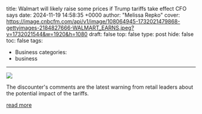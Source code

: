 title: Walmart will likely raise some prices if Trump tariffs take effect CFO says
date: 2024-11-19 14:58:35 +0000
author: "Melissa Repko"
cover: https://image.cnbcfm.com/api/v1/image/108064945-1732021479868-gettyimages-2184827666-WALMART_EARNS.jpeg?v=1732021544&w=1920&h=1080
draft: false
top: false
type: post
hide: false
toc: false
tags:
  - Business
categories:
  - business
---

![](https://image.cnbcfm.com/api/v1/image/108064945-1732021479868-gettyimages-2184827666-WALMART_EARNS.jpeg?v=1732021544&w=1920&h=1080)

The discounter's comments are the latest warning from retail leaders about the potential impact of the tariffs.

[read more](https://www.cnbc.com/2024/11/19/walmart-says-new-trump-tariffs-could-raise-prices.html)
